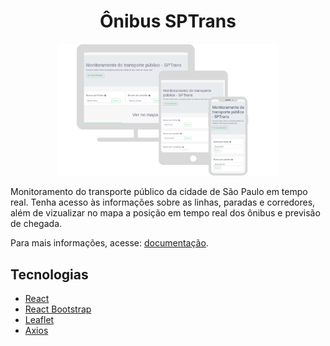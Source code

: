 
<h1 align="center" style="text-align:center">
	Ônibus SPTrans
</h1>
<p align="center" style="text-align:center">
<a href="https://raw.githubusercontent.com/giselesousar/onibus-sptrans" rel="noopener noreferrer" target="_blank">
		<img alt="Layouts" src="https://raw.githubusercontent.com/giselesousar/onibus-sptrans/master/assets/images/layouts.png"  width="70%" />
</a>
</p>
<p>
  Monitoramento do transporte público da cidade de São Paulo em tempo real. Tenha acesso às informações sobre as linhas, paradas e corredores, além de vizualizar no mapa a posição em tempo real dos ônibus e previsão de chegada.
</p>
<p>  Para mais informações, acesse: <a href="https://onibus-sptrans.herokuapp.com/documentacao">documentação</a>.
</p>
<h2>Tecnologias</h2>
  <ul>
    <li><a href="https://reactjs.org/">React</a></li>
    <li><a href="https://react-bootstrap.github.io/">React Bootstrap</a></li>
    <li><a href="https://leafletjs.com/">Leaflet</a></li>
    <li><a href="https://www.axios.com/">Axios</a></li>
  </ul>
